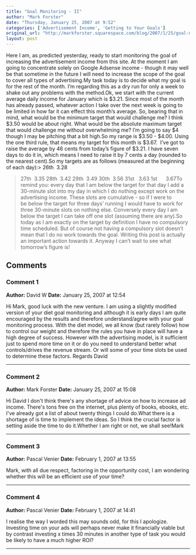 ```yaml
---
title: "Goal Monitoring - II"
author: "Mark Forster"
date: "Thursday, January 25, 2007 at 9:52"
categories: ['Advertisement Income', 'Getting to Your Goals']
original_url: "http://markforster.squarespace.com/blog/2007/1/25/goal-monitoring-ii.html"
layout: post
---
```


Here I am, as predicted yesterday, ready to start monitoring the goal of increasing the advertisement income from this site. At the moment I am going to concentrate solely on Google Adsense income - though it may well be that sometime in the future I will need to increase the scope of the goal to cover all types of advertising.My task today is to decide what my goal is for the rest of the month. I’m regarding this as a dry run for only a week to shake out any problems with the method.Ok, we start with the current average daily income for January which is $3.21. Since most of the month has already passed, whatever action I take over the next week is going to be limited in how far it can effect this month’s average. So, bearing that in mind, what would be the minimum target that would challenge me? I think $3.50 would be about right. What would be the absolute maximum target that would challenge me without overwhelming me? I’m going to say $4 though I may be pitching that a bit high.So my range is $3.50 - $4.00. Using the one third rule, that means my target for this month is $3.67.  I’ve got to raise the average by 46 cents from today’s figure of $3.21. I have seven days to do it in, which means I need to raise it by 7 cents a day (rounded to the nearest cent).So my targets are as follows (measured at the beginning of each day):> 26th  3.28
> 27th  3.35
> 28th  3.42
> 29th  3.49
> 30th  3.56
> 31st   3.63
> 1st      3.67To remind you: every day that I am below the target for that day I add a 30-minute slot into my day in which I do nothing except work on the advertising income. These slots are cumulative - so if I were to be below the target for three days’ running I would have to work for three 30-minute slots on nothing else. Conversely every day I am below the target I can take off one slot (assuming there are any).So today as I am exactly on the target by definition I have no compulsory time scheduled. But of course not having a compulsory slot doesn’t mean that I do no work towards the goal. Writing this post is actually an important action towards it. Anyway I can’t wait to see what tomorrow’s figure is!

## Comments

### Comment 1
**Author:** David W
**Date:** January 25, 2007 at 12:54

Hi Mark,
good luck with the new venture.
I am using a slightly modified version of your diet goal monitoring and although it is early days I am quite encouraged by the results and therefore understand/agree with your goal monitoring process.
With the diet model, we all know (but rarely follow) how to control our weight and therefore the rules you have in place will have a high degree of success.
However with the advertising model, is it sufficient just to spend more time on it or do you need to understand better what controls/drives the revenue stream. Or will some of your time slots be used to determine these factors.
Regards
David

---

### Comment 2
**Author:** Mark Forster
**Date:** January 25, 2007 at 15:08

Hi David
I don't think there's any shortage of advice on how to increase ad income. There's tons free on the internet, plus plenty of books, ebooks, etc. I've already got a list of about twenty things I could do.What there is a shortage of is time to implement the ideas. So I think the crucial factor is setting aside the time to do it.Whether I am right or not, we shall see!Mark

---

### Comment 3
**Author:** Pascal Venier
**Date:** February 1, 2007 at 13:55

Mark, with all due respect, factoring in the opportunity cost, I am wondering whether this will be an efficient use of your time?

---

### Comment 4
**Author:** Pascal Venier
**Date:** February 1, 2007 at 14:41

I realise the way I worded this may sounds odd, for this I apologize. Investing time on your ads will perhaps never make it financially viable but by contrast investing x times 30 minutes in another type of task you would be likely to have a much higher ROI?

---
